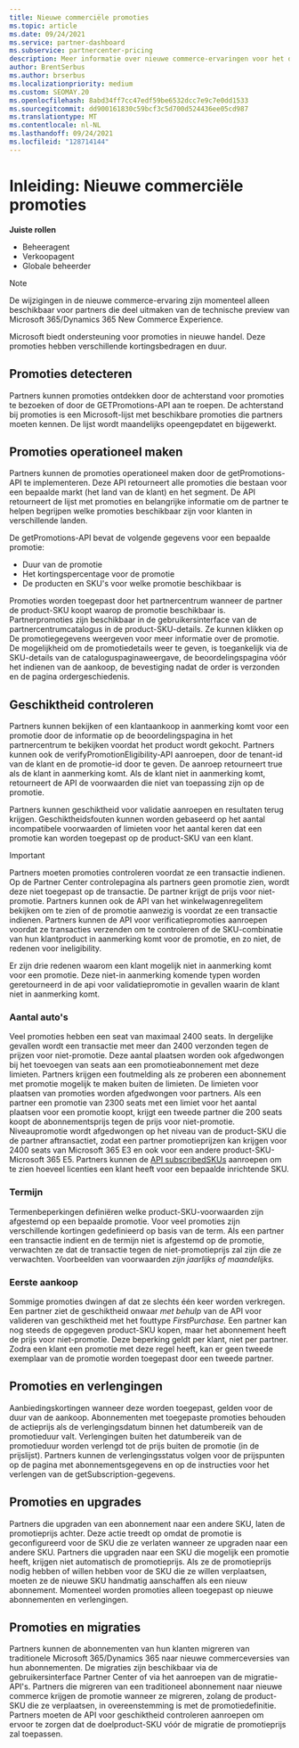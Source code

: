 ```yaml
---
title: Nieuwe commerciële promoties
ms.topic: article
ms.date: 09/24/2021
ms.service: partner-dashboard
ms.subservice: partnercenter-pricing
description: Meer informatie over nieuwe commerce-ervaringen voor het detecteren en kopen van promoties.
author: BrentSerbus
ms.author: brserbus
ms.localizationpriority: medium
ms.custom: SEOMAY.20
ms.openlocfilehash: 8abd34ff7cc47edf59be6532dcc7e9c7e0dd1533
ms.sourcegitcommit: dd900161830c59bcf3c5d700d524436ee05cd987
ms.translationtype: MT
ms.contentlocale: nl-NL
ms.lasthandoff: 09/24/2021
ms.locfileid: "128714144"
---
```

# <a name="introduction-new-commerce-promotions"></a>Inleiding: Nieuwe commerciële promoties

**Juiste rollen**

- Beheeragent
- Verkoopagent
- Globale beheerder

> [!Note] 
> De wijzigingen in de nieuwe commerce-ervaring zijn momenteel alleen beschikbaar voor partners die deel uitmaken van de technische preview van Microsoft 365/Dynamics 365 New Commerce Experience.

Microsoft biedt ondersteuning voor promoties in nieuwe handel. Deze promoties hebben verschillende kortingsbedragen en duur. 

## <a name="discovering-promotions"></a>Promoties detecteren ##

Partners kunnen promoties ontdekken door de achterstand voor promoties te bezoeken of door de GETPromotions-API aan te roepen. De achterstand bij promoties is een Microsoft-lijst met beschikbare promoties die partners moeten kennen. De lijst wordt maandelijks opeengepdatet en bijgewerkt. 


## <a name="operationalize-promotions"></a>Promoties operationeel maken ##

Partners kunnen de promoties operationeel maken door de getPromotions-API te implementeren. Deze API retourneert alle promoties die bestaan voor een bepaalde markt (het land van de klant) en het segment. De API retourneert de lijst met promoties en belangrijke informatie om de partner te helpen begrijpen welke promoties beschikbaar zijn voor klanten in verschillende landen. 


De getPromotions-API bevat de volgende gegevens voor een bepaalde promotie:

- Duur van de promotie
- Het kortingspercentage voor de promotie
- De producten en SKU's voor welke promotie beschikbaar is

Promoties worden toegepast door het partnercentrum wanneer de partner de product-SKU koopt waarop de promotie beschikbaar is. Partnerpromoties zijn beschikbaar in de gebruikersinterface van de partnercentrumcatalogus in de product-SKU-details. Ze kunnen klikken op De promotiegegevens weergeven voor meer informatie over de promotie. De mogelijkheid om de promotiedetails weer te geven, is toegankelijk via de SKU-details van de cataloguspaginaweergave, de beoordelingspagina vóór het indienen van de aankoop, de bevestiging nadat de order is verzonden en de pagina ordergeschiedenis. 

## <a name="verify-eligibility"></a>Geschiktheid controleren ##

Partners kunnen bekijken of een klantaankoop in aanmerking komt voor een promotie door de informatie op de beoordelingspagina in het partnercentrum te bekijken voordat het product wordt gekocht. Partners kunnen ook de verifyPromotionEligibility-API aanroepen, door de tenant-id van de klant en de promotie-id door te geven. De aanroep retourneert true als de klant in aanmerking komt. Als de klant niet in aanmerking komt, retourneert de API de voorwaarden die niet van toepassing zijn op de promotie. 

Partners kunnen geschiktheid voor validatie aanroepen en resultaten terug krijgen. Geschiktheidsfouten kunnen worden gebaseerd op het aantal incompatibele voorwaarden of limieten voor het aantal keren dat een promotie kan worden toegepast op de product-SKU van een klant.

>[!IMPORTANT]
> Partners moeten promoties controleren voordat ze een transactie indienen. Op de Partner Center  controlepagina als partners geen promotie zien, wordt deze niet toegepast op de transactie. De partner krijgt de prijs voor niet-promotie. Partners kunnen ook de API van het winkelwagenregelitem bekijken om te zien of de promotie aanwezig is voordat ze een transactie indienen. Partners kunnen de API voor verificatiepromoties aanroepen voordat ze transacties verzenden om te controleren of de SKU-combinatie van hun klantproduct in aanmerking komt voor de promotie, en zo niet, de redenen voor ineligibility.

Er zijn drie redenen waarom een klant mogelijk niet in aanmerking komt voor een promotie. Deze niet-in aanmerking komende typen worden geretourneerd in de api voor validatiepromotie in gevallen waarin de klant niet in aanmerking komt.

### <a name="seat-count"></a>Aantal auto's ###

Veel promoties hebben een seat van maximaal 2400 seats. In dergelijke gevallen wordt een transactie met meer dan 2400 verzonden tegen de prijzen voor niet-promotie. Deze aantal plaatsen worden ook afgedwongen bij het toevoegen van seats aan een promotieabonnement met deze limieten. Partners krijgen een foutmelding als ze proberen een abonnement met promotie mogelijk te maken buiten de limieten. De limieten voor plaatsen van promoties worden afgedwongen voor partners. Als een partner een promotie van 2300 seats met een limiet voor het aantal plaatsen voor een promotie koopt, krijgt een tweede partner die 200 seats koopt de abonnementsprijs tegen de prijs voor niet-promotie. Niveaupromotie wordt afgedwongen op het niveau van de product-SKU die de partner aftransactiet, zodat een partner promotieprijzen kan krijgen voor 2400 seats van Microsoft 365 E3 en ook voor een andere product-SKU-Microsoft 365 E5. Partners kunnen de [API subscribedSKUs](/partner-center/develop/get-a-list-of-available-licenses) aanroepen om te zien hoeveel licenties een klant heeft voor een bepaalde inrichtende SKU.

### <a name="term"></a>Termijn ###

Termenbeperkingen definiëren welke product-SKU-voorwaarden zijn afgestemd op een bepaalde promotie. Voor veel promoties zijn verschillende kortingen gedefinieerd op basis van de term. Als een partner een transactie indient en de termijn niet is afgestemd op de promotie, verwachten ze dat de transactie tegen de niet-promotieprijs zal zijn die ze verwachten. Voorbeelden van voorwaarden *zijn jaarlijks* *of maandelijks.*

### <a name="first-purchase"></a>Eerste aankoop ###

Sommige promoties dwingen af dat ze slechts één keer worden verkregen. Een partner ziet de geschiktheid onwaar *met behulp* van de API voor valideren van geschiktheid met het fouttype *FirstPurchase.* Een partner kan nog steeds de opgegeven product-SKU kopen, maar het abonnement heeft de prijs voor niet-promotie. Deze beperking geldt per klant, niet per partner. Zodra een klant een promotie met deze regel heeft, kan er geen tweede exemplaar van de promotie worden toegepast door een tweede partner.

## <a name="promotions-and-renewals"></a>Promoties en verlengingen ##

Aanbiedingskortingen wanneer deze worden toegepast, gelden voor de duur van de aankoop. Abonnementen met toegepaste promoties behouden de actieprijs als de verlengingsdatum binnen het datumbereik van de promotieduur valt. Verlengingen buiten het datumbereik van de promotieduur worden verlengd tot de prijs buiten de promotie (in de prijslijst). Partners kunnen de verlengingsstatus volgen voor de prijspunten op de pagina met abonnementsgegevens en op de instructies voor het verlengen van de getSubscription-gegevens.

## <a name="promotions-and-upgrades"></a>Promoties en upgrades ##
Partners die upgraden van een abonnement naar een andere SKU, laten de promotieprijs achter. Deze actie treedt op omdat de promotie is geconfigureerd voor de SKU die ze verlaten wanneer ze upgraden naar een andere SKU. Partners die upgraden naar een SKU die mogelijk een promotie heeft, krijgen niet automatisch de promotieprijs. Als ze de promotieprijs nodig hebben of willen hebben voor de SKU die ze willen verplaatsen, moeten ze de nieuwe SKU handmatig aanschaffen als een nieuw abonnement. Momenteel worden promoties alleen toegepast op nieuwe abonnementen en verlengingen.

## <a name="promotions-and-migrations"></a>Promoties en migraties ##
Partners kunnen de abonnementen van hun klanten migreren van traditionele Microsoft 365/Dynamics 365 naar nieuwe commerceversies van hun abonnementen. De migraties zijn beschikbaar via de gebruikersinterface Partner Center of via het aanroepen van de migratie-API's. Partners die migreren van een traditioneel abonnement naar nieuwe commerce krijgen de promotie wanneer ze migreren, zolang de product-SKU die ze verplaatsen, in overeenstemming is met de promotiedefinitie. Partners moeten de API voor geschiktheid controleren aanroepen om ervoor te zorgen dat de doelproduct-SKU vóór de migratie de promotieprijs zal toepassen.




